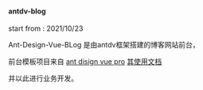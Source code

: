 #### antdv-blog

start from : 2021/10/23

Ant-Design-Vue-BLog 是由antdv框架搭建的博客网站前台，

前台模板项目来自 [ant disign vue pro](https://github.com/vueComponent/ant-design-vue-pro.git) [其使用文档](https://pro.antdv.com/docs/getting-started)

并以此进行业务开发。
